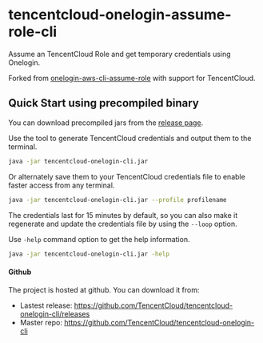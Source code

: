 tencentcloud-onelogin-assume-role-cli
========================

Assume an TencentCloud Role and get temporary credentials using Onelogin.

Forked from [onelogin-aws-cli-assume-role](https://github.com/onelogin/onelogin-aws-cli-assume-role) with support for TencentCloud.

## Quick Start using precompiled binary

You can download precompiled jars from the [release page](https://github.com/TencentCloud/tencentcloud-onelogin-cli/releases).

Use the tool to generate TencentCloud credentials and output them to the terminal.

```sh
java -jar tencentcloud-onelogin-cli.jar
```

Or alternately save them to your TencentCloud credentials file to enable faster access from any terminal.

```sh
java -jar tencentcloud-onelogin-cli.jar --profile profilename
```

The credentials last for 15 minutes by default, so you can also make it regenerate and update the credentials file by using the `--loop` option.

Use `-help` command option to get the help information.
```sh
java -jar tencentcloud-onelogin-cli.jar -help
```

#### Github

The project is hosted at github. You can download it from:
* Lastest release: https://github.com/TencentCloud/tencentcloud-onelogin-cli/releases
* Master repo: https://github.com/TencentCloud/tencentcloud-onelogin-cli

